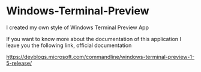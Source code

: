 # Windows-Terminal-Preview
I created my own style of Windows Terminal Preview App

If you want to know more about the documentation of this application I leave you the following link, official documentation

https://devblogs.microsoft.com/commandline/windows-terminal-preview-1-5-release/
